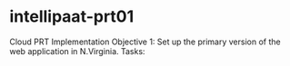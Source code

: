# intellipaat-prt01
Cloud PRT Implementation 
Objective 1: Set up the primary version of the web application in N.Virginia. Tasks:
